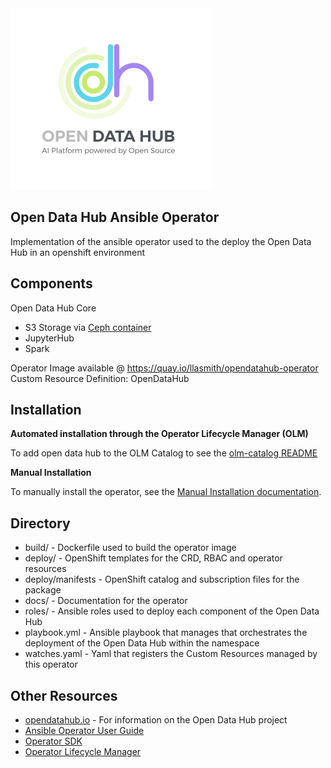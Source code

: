 <img src="datahub_color_vert-wht-bg.png" alt="Open Data Hub, an AI platform powered by Open Source" title="Open Data Hub, an AI platform powered by Open Source" />

Open Data Hub Ansible Operator
----------
Implementation of the ansible operator used to the deploy the Open Data Hub in an openshift environment

Components
----------
Open Data Hub Core
* S3 Storage via [Ceph container](http://github.com/ceph/ceph-container)
* JupyterHub 
* Spark

Operator Image available @ https://quay.io/llasmith/opendatahub-operator
Custom Resource Definition: OpenDataHub


Installation
----------

**Automated installation through the Operator Lifecycle Manager (OLM)**

To add open data hub to the OLM Catalog to see the [olm-catalog README](/deploy/manifests/README.md)

**Manual Installation**

To manually install the operator, see the
[Manual Installation documentation](/docs/manual-installation.adoc).

Directory
----------
* build/ - Dockerfile used to build the operator image
* deploy/ - OpenShift templates for the CRD, RBAC and operator resources
* deploy/manifests - OpenShift catalog and subscription files for the package
* docs/ - Documentation for the operator
* roles/ - Ansible roles used to deploy each component of the Open Data Hub
* playbook.yml - Ansible playbook that manages that orchestrates the deployment of the Open Data Hub within the namespace
* watches.yaml - Yaml that registers the Custom Resources managed by this operator

Other Resources
----------
- [opendatahub.io](https://opendatahub.io) - For information on the Open Data Hub project
- [Ansible Operator User Guide](https://raw.githubusercontent.com/operator-framework/operator-sdk/master/doc/ansible/user-guide.md)
- [Operator SDK](https://github.com/operator-framework/operator-sdk)
- [Operator Lifecycle Manager](https://github.com/operator-framework/operator-lifecycle-manager)

